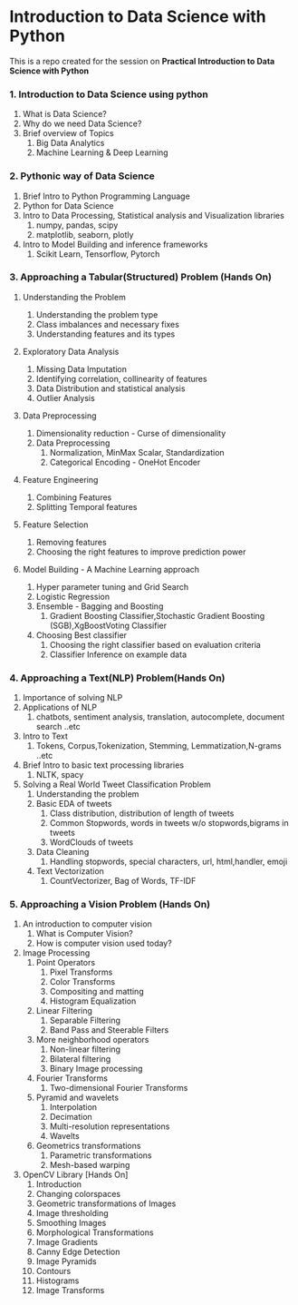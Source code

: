 # **Introduction to Data Science with Python**
This is a repo created for the session on **Practical Introduction to Data Science with Python**


### 1. **Introduction to Data Science using python**
1. What is Data Science?
1. Why do we need Data Science?
1. Brief overview of Topics
   1. Big Data Analytics
   2. Machine Learning & Deep Learning
### **2. Pythonic way of Data Science**
1. Brief Intro to Python Programming Language
2. Python for Data Science
3. Intro to Data Processing, Statistical analysis and Visualization libraries
   1. numpy, pandas, scipy
   2. matplotlib, seaborn, plotly
4. Intro to Model Building and inference frameworks
    1. Scikit Learn, Tensorflow, Pytorch
### **3. Approaching a Tabular(Structured) Problem (Hands On)**
1. Understanding the Problem
   1. Understanding the problem type
   2. Class imbalances and necessary fixes
   3. Understanding features and its types
2. Exploratory Data Analysis
   1. Missing Data Imputation
   2. Identifying correlation, collinearity of features
   3. Data Distribution and statistical analysis 
   4. Outlier Analysis
3. Data Preprocessing
   1. Dimensionality reduction - Curse of dimensionality
   2. Data Preprocessing
      1. Normalization, MinMax Scalar, Standardization
      2. Categorical Encoding - OneHot Encoder
4. Feature Engineering
    1. Combining Features
    2. Splitting Temporal features
5. Feature Selection
   1. Removing features
   2. Choosing the right features to improve prediction power

6. Model Building - A Machine Learning approach
   1. Hyper parameter tuning and Grid Search
   2. Logistic Regression
   3. Ensemble - Bagging and Boosting
      1. Gradient Boosting Classifier,Stochastic Gradient Boosting (SGB),XgBoostVoting Classifier
   4. Choosing Best classifier
      1. Choosing the right classifier based on evaluation criteria
      2. Classifier Inference on example data
### **4. Approaching a Text(NLP) Problem(Hands On)**
1. Importance of solving NLP
2. Applications of NLP
   1. chatbots, sentiment analysis, translation, autocomplete, document search ..etc
3. Intro to Text
   1. Tokens, Corpus,Tokenization, Stemming, Lemmatization,N-grams ..etc
4. Brief Intro to basic text processing libraries
   1. NLTK, spacy
5. Solving a Real World Tweet Classification Problem
   1. Understanding the problem
   2. Basic EDA of tweets
      1. Class distribution, distribution of length of tweets
      2. Common Stopwords, words in tweets w/o stopwords,bigrams in tweets
      3. WordClouds of tweets
   3. Data Cleaning
      1. Handling stopwords, special characters, url, html,handler, emoji
   4. Text Vectorization
      1. CountVectorizer, Bag of Words, TF-IDF
### **5. Approaching a Vision Problem (Hands On)**
1. An introduction to computer vision
   1. What is Computer Vision?
   2. How is computer vision used today?
2. Image Processing
   1. Point Operators
      1. Pixel Transforms
      2. Color Transforms
      3. Compositing and matting
      4. Histogram Equalization
   2. Linear Filtering
      1. Separable Filtering
      2. Band Pass and Steerable Filters
   3. More neighborhood operators
      1. Non-linear filtering
      2. Bilateral filtering
      3. Binary Image processing
   4. Fourier Transforms
      1. Two-dimensional Fourier Transforms
   5. Pyramid and wavelets
      1. Interpolation
      2. Decimation
      3. Multi-resolution representations
      4. Wavelts
   6. Geometrics transformations
      1. Parametric transformations
      2. Mesh-based warping
3. OpenCV Library [Hands On]
   1. Introduction
   2. Changing colorspaces
   3. Geometric transformations of Images
   4. Image thresholding
   5. Smoothing Images
   6. Morphological Transformations
   7. Image Gradients
   8. Canny Edge Detection
   9. Image Pyramids
   10. Contours
   11. Histograms
   12. Image Transforms
